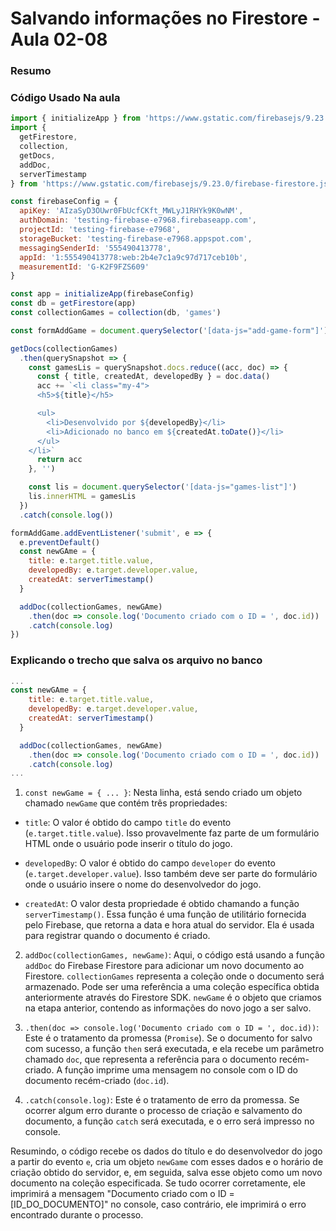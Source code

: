 <!--
Antes de publicar a issue, lembre-se de clicar na aba "Preview", para visualizar se a formatação está correta =)
-->

<!-- Escreva/insira as imagens após essa linha -->

# Salvando informações no Firestore - Aula 02-08

### Resumo

### Código Usado Na aula

```javascript
import { initializeApp } from 'https://www.gstatic.com/firebasejs/9.23.0/firebase-app.js'
import {
  getFirestore,
  collection,
  getDocs,
  addDoc,
  serverTimestamp
} from 'https://www.gstatic.com/firebasejs/9.23.0/firebase-firestore.js'

const firebaseConfig = {
  apiKey: 'AIzaSyD3OUwr0FbUcfCKft_MWLyJ1RHYk9K0wNM',
  authDomain: 'testing-firebase-e7968.firebaseapp.com',
  projectId: 'testing-firebase-e7968',
  storageBucket: 'testing-firebase-e7968.appspot.com',
  messagingSenderId: '555490413778',
  appId: '1:555490413778:web:2b4e7c1a9c97d717ceb10b',
  measurementId: 'G-K2F9FZS609'
}

const app = initializeApp(firebaseConfig)
const db = getFirestore(app)
const collectionGames = collection(db, 'games')

const formAddGame = document.querySelector('[data-js="add-game-form"]')

getDocs(collectionGames)
  .then(querySnapshot => {
    const gamesLis = querySnapshot.docs.reduce((acc, doc) => {
      const { title, createdAt, developedBy } = doc.data()
      acc += `<li class="my-4">
      <h5>${title}</h5>

      <ul>
        <li>Desenvolvido por ${developedBy}</li>
        <li>Adicionado no banco em ${createdAt.toDate()}</li>
      </ul>
    </li>`
      return acc
    }, '')

    const lis = document.querySelector('[data-js="games-list"]')
    lis.innerHTML = gamesLis
  })
  .catch(console.log())

formAddGame.addEventListener('submit', e => {
  e.preventDefault()
  const newGAme = {
    title: e.target.title.value,
    developedBy: e.target.developer.value,
    createdAt: serverTimestamp()
  }

  addDoc(collectionGames, newGAme)
    .then(doc => console.log('Documento criado com o ID = ', doc.id))
    .catch(console.log)
})
```

### Explicando o trecho que salva os arquivo no banco

```javascript
...
const newGAme = {
    title: e.target.title.value,
    developedBy: e.target.developer.value,
    createdAt: serverTimestamp()
  }

  addDoc(collectionGames, newGAme)
    .then(doc => console.log('Documento criado com o ID = ', doc.id))
    .catch(console.log)
...
```

1. `const newGame = { ... }`:
   Nesta linha, está sendo criado um objeto chamado `newGame` que contém três propriedades:
- `title`: O valor é obtido do campo `title` do evento (`e.target.title.value`). Isso provavelmente faz parte de um formulário HTML onde o usuário pode inserir o título do jogo.

- `developedBy`: O valor é obtido do campo `developer` do evento (`e.target.developer.value`). Isso também deve ser parte do formulário onde o usuário insere o nome do desenvolvedor do jogo.

- `createdAt`: O valor desta propriedade é obtido chamando a função `serverTimestamp()`. Essa função é uma função de utilitário fornecida pelo Firebase, que retorna a data e hora atual do servidor. Ela é usada para registrar quando o documento é criado.
2. `addDoc(collectionGames, newGame)`:
   Aqui, o código está usando a função `addDoc` do Firebase Firestore para adicionar um novo documento ao Firestore. `collectionGames` representa a coleção onde o documento será armazenado. Pode ser uma referência a uma coleção específica obtida anteriormente através do Firestore SDK. `newGame` é o objeto que criamos na etapa anterior, contendo as informações do novo jogo a ser salvo.

3. `.then(doc => console.log('Documento criado com o ID = ', doc.id))`:
   Este é o tratamento da promessa (`Promise`). Se o documento for salvo com sucesso, a função `then` será executada, e ela recebe um parâmetro chamado `doc`, que representa a referência para o documento recém-criado. A função imprime uma mensagem no console com o ID do documento recém-criado (`doc.id`).

4. `.catch(console.log)`:
   Este é o tratamento de erro da promessa. Se ocorrer algum erro durante o processo de criação e salvamento do documento, a função `catch` será executada, e o erro será impresso no console.

Resumindo, o código recebe os dados do título e do desenvolvedor do jogo a partir do evento `e`, cria um objeto `newGame` com esses dados e o horário de criação obtido do servidor, e, em seguida, salva esse objeto como um novo documento na coleção especificada. Se tudo ocorrer corretamente, ele imprimirá a mensagem "Documento criado com o ID = [ID_DO_DOCUMENTO]" no console, caso contrário, ele imprimirá o erro encontrado durante o processo.
